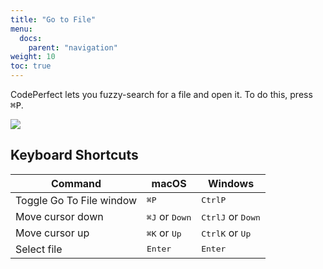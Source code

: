 ```yaml
---
title: "Go to File"
menu:
  docs:
    parent: "navigation"
weight: 10
toc: true
---
```


CodePerfect lets you fuzzy-search for a file and open it. To do this, press
<kbd>⌘P</kbd>.

![](/go-to-file.png)

## Keyboard Shortcuts

| Command                  | macOS                                       | Windows                                        |
| ------------------------ | ------------------------------------------- | ---------------------------------------------- |
| Toggle Go To File window | <kbd>⌘</kbd><kbd>P</kbd>                    | <kbd>Ctrl</kbd><kbd>P</kbd>                    |
| Move cursor down         | <kbd>⌘</kbd><kbd>J</kbd> or <kbd>Down</kbd> | <kbd>Ctrl</kbd><kbd>J</kbd> or <kbd>Down</kbd> |
| Move cursor up           | <kbd>⌘</kbd><kbd>K</kbd> or <kbd>Up</kbd>   | <kbd>Ctrl</kbd><kbd>K</kbd> or <kbd>Up</kbd>   |
| Select file              | <kbd>Enter</kbd>                            | <kbd>Enter</kbd>                               |

